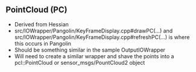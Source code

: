## PointCloud (PC)
+ Derived from Hessian
+ src/IOWrapper/Pangolin/KeyFrameDisplay.cpp#drawPC(...) and src/IOWrapper/Pangolin/KeyFrameDisplay.cpp#refreshPC(...) 
is where this occurs in Pangolin
+ Should be something similar in the sample OutputIOWrapper
+ Will need to create a similar wrapper and shave the points into a pcl::PointCloud<T> or sensor_msgs/PountCloud2 object
